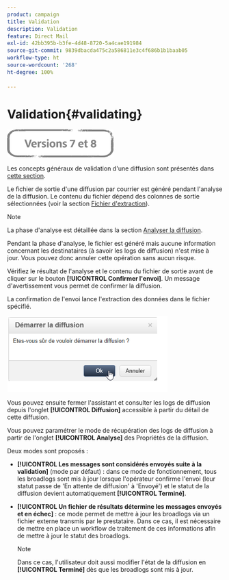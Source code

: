 ```yaml
---
product: campaign
title: Validation
description: Validation
feature: Direct Mail
exl-id: 42bb395b-b3fe-4d48-8720-5a4cae191984
source-git-commit: 9839dbacda475c2a586811e3c4f686b1b1baab05
workflow-type: ht
source-wordcount: '268'
ht-degree: 100%

---
```


# Validation{#validating}

![](../../assets/common.svg)

Les concepts généraux de validation d&#39;une diffusion sont présentés dans [cette section](steps-validating-the-delivery.md).

Le fichier de sortie d&#39;une diffusion par courrier est généré pendant l&#39;analyse de la diffusion. Le contenu du fichier dépend des colonnes de sortie sélectionnées (voir la section [Fichier d&#39;extraction](defining-the-direct-mail-content.md#extraction-file)).

>[!NOTE]
>
>La phase d&#39;analyse est détaillée dans la section [Analyser la diffusion](steps-validating-the-delivery.md#analyzing-the-delivery).

Pendant la phase d&#39;analyse, le fichier est généré mais aucune information concernant les destinataires (à savoir les logs de diffusion) n&#39;est mise à jour. Vous pouvez donc annuler cette opération sans aucun risque.

Vérifiez le résultat de l&#39;analyse et le contenu du fichier de sortie avant de cliquer sur le bouton **[!UICONTROL Confirmer l&#39;envoi]**. Un message d&#39;avertissement vous permet de confirmer la diffusion.

La confirmation de l&#39;envoi lance l&#39;extraction des données dans le fichier spécifié.

![](assets/s_ncs_user_postal_del_send_confirm_postal.png)

Vous pouvez ensuite fermer l&#39;assistant et consulter les logs de diffusion depuis l&#39;onglet **[!UICONTROL Diffusion]** accessible à partir du détail de cette diffusion.

Vous pouvez paramétrer le mode de récupération des logs de diffusion à partir de l&#39;onglet **[!UICONTROL Analyse]** des Propriétés de la diffusion.

Deux modes sont proposés :

* **[!UICONTROL Les messages sont considérés envoyés suite à la validation]** (mode par défaut) : dans ce mode de fonctionnement, tous les broadlogs sont mis à jour lorsque l&#39;opérateur confirme l&#39;envoi (leur statut passe de &#39;En attente de diffusion&#39; à &#39;Envoyé&#39;) et le statut de la diffusion devient automatiquement **[!UICONTROL Terminé]**.
* **[!UICONTROL Un fichier de résultats détermine les messages envoyés et en échec]** : ce mode permet de mettre à jour les broadlogs via un fichier externe transmis par le prestataire. Dans ce cas, il est nécessaire de mettre en place un workflow de traitement de ces informations afin de mettre à jour le statut des broadlogs.

   >[!NOTE]
   >
   >Dans ce cas, l&#39;utilisateur doit aussi modifier l&#39;état de la diffusion en **[!UICONTROL Terminé]** dès que les broadlogs sont mis à jour.

